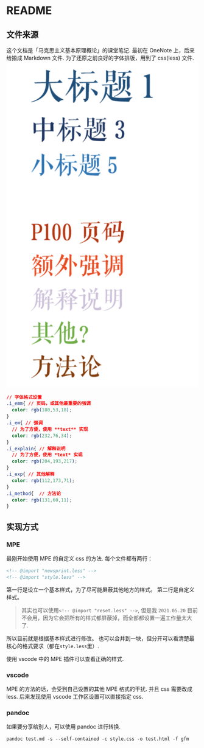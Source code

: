 # README

## 文件来源

这个文档是「马克思主义基本原理概论」的课堂笔记.
最初在 OneNote 上，后来给搬成 Markdown 文件.
为了还原之前良好的字体排版，用到了 css(less) 文件.
![alt](assets/README/2021-05-20-17-41-22.png)

```CSS
// 字体格式设置
.i_emm{ // 页码，或其他最重要的强调
  color: rgb(180,53,18);
}
.i_em{ // 强调
  // 为了方便，使用 **text** 实现
  color: rgb(232,76,34);
}
.i_explain{ // 解释说明
  // 为了方便，使用 *text* 实现
  color: rgb(204,193,217);
}
.i_exp{ // 其他解释
  color: rgb(112,173,71);
}
.i_method{  // 方法论
  color: rgb(131,60,11);
}
```

## 实现方式

### MPE

最刚开始使用 MPE 的自定义 css 的方法.
每个文件都有两行：

```HTML
<!-- @import "newsprint.less" -->
<!-- @import "style.less" -->
```

第一行是设立一个基本样式，为了尽可能屏蔽其他地方的样式。
第二行是自定义样式。
> 其实也可以使用`<!-- @import "reset.less" -->`, 但是我 `2021.05.20` 目前不会用，因为它会把所有的样式都屏蔽掉，而全部都设置一遍工作量太大了.

所以目前就是根据基本样式进行修改。
也可以合并到一块，但分开可以看清楚最核心的格式要求（都在`style.less`里）.

使用 vscode 中的 MPE 插件可以查看正确的样式.

### vscode

MPE 的方法的话，会受到自己设置的其他 MPE 格式的干扰. 并且 css 需要改成 less. 后来发现使用 vscode 工作区设置可以直接指定 css.

### pandoc

如果要分享给别人，可以使用 pandoc 进行转换.

```shell
pandoc test.md -s --self-contained -c style.css -o test.html -f gfm
```
